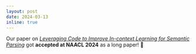 ```yaml
---
layout: post
date: 2024-03-13
inline: true
---
```


Our paper on *[Leveraging Code to Improve In-context Learning for Semantic Parsing](https://arxiv.org/abs/2311.09519)* got **accepted at NAACL 2024** as a long paper! 🎉
